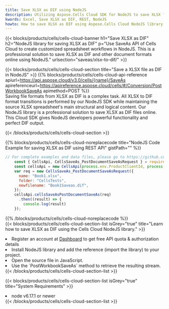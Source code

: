```yaml
---
title: Save XLSX as DIF using NodeJS 
description: Utilizing Aspose.Cells Cloud SDK for NodeJS to save XLSX format file as DIF format file. 
kwords: Excel, Save XLSX as DIF, REST, NodeJS
howto: How to save XLSX as DIF using Aspose.Cells Cloud NodeJS library.
---
```



{{< blocks/products/cells/cells-cloud-banner h1="Save XLSX as DIF" h2="NodeJS library for saving XLSX as DIF" p="Use SaveAs API of Cells Cloud to create customized spreadsheet workflows in NodeJS. This is a professional solution to save XLSX as DIF and other document formats online using NodeJS." urlsection="saveas/xlsx-to-dif/" >}}

{{< blocks/products/cells/cells-cloud-section  title="Save a XLSX file as DIF in NodeJS" >}}
{{% blocks/products/cells/cells-cloud-api-reference  apiurl=https://api.aspose.cloud/v3.0/cells/{name}/SaveAs  apireferenceurl=https://apireference.aspose.cloud/cells/#/Conversion/PostWorkbookSaveAs  apimethod=POST %}}
<br/>
Saving file formats from XLSX as DIF is a complex task. All XLSX to DIF format transitions is performed by our NodeJS SDK while maintaining the source XLSX spreadsheet's main structural and logical content. Our NodeJS library is a professional solution to save XLSX as DIF files online. This Cloud SDK gives NodeJS developers powerful functionality and perfect DIF output.

{{< /blocks/products/cells/cells-cloud-section >}}

{{% blocks/products/cells/cells-cloud-noreplacecode title="NodeJS Code Example for saving XLSX as DIF using REST API" gistPath="" %}}
  
```js
// For complete examples and data files, please go to https://github.com/aspose-cells-cloud/aspose-cells-cloud-node/
    const { CellsApi, CellsSaveAs_PostDocumentSaveAsRequest } = require("asposecellscloud");
    const cellsApi = new CellsApi(process.env.ProductClientId, process.env.ProductClientSecret);
    var req = new CellsSaveAs_PostDocumentSaveAsRequest({
      name: "Book1.xlsx",
      folder: "CellsTests",
      newfilename: "Book1Saveas.dif",
    });
    cellsApi.cellsSaveAsPostDocumentSaveAs(req)
      .then((result) => {
        console.log(result)
    });
```
  
{{% /blocks/products/cells/cells-cloud-noreplacecode  %}}
<br/>
{{< blocks/products/cells/cells-cloud-section-list isGrey="true"  title="Learn how to save XLSX as DIF using the Cells Cloud NodeJS library." >}}
<li>Register an account at <a href="https://dashboard.aspose.cloud/">Dashboard</a> to get free API quota & authorization details</li>
<li>Install NodeJS library and add the reference (import the library) to your project.</li>
<li>Open the source file in JavaScript.</li>
<li>Use the `PostWorkbookSaveAs` method to retrieve the resulting stream.</li>
{{< /blocks/products/cells/cells-cloud-section-list >}}

{{< blocks/products/cells/cells-cloud-section-list isGrey="true"  title="System Requirements" >}}
<li>node v6.17.1 or newer</li>
{{< /blocks/products/cells/cells-cloud-section-list >}}
